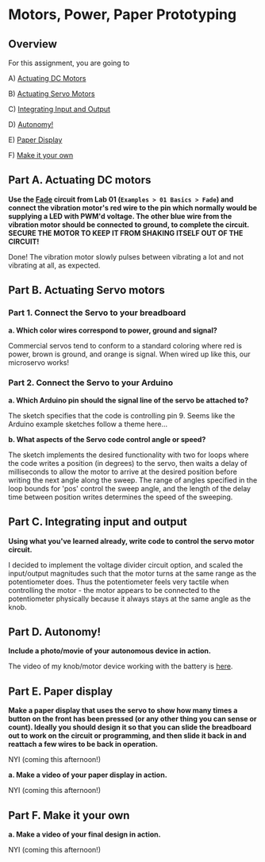 # Motors, Power, Paper Prototyping

## Overview
For this assignment, you are going to 

A) [Actuating DC Motors](#part-a-actuating-dc-motors) 

B) [Actuating Servo Motors](#part-b-actuating-servo-motors) 

C) [Integrating Input and Output](#part-c-integrating-input-and-output)

D) [Autonomy!](#part-d-autonomy)

E) [Paper Display](#part-e-paper-display) 

F) [Make it your own](#part-f-make-it-your-own)


## Part A. Actuating DC motors

**Use the [Fade](https://www.arduino.cc/en/tutorial/fade) circuit from Lab 01 (```Examples > 01 Basics > Fade```) and connect the vibration motor's red wire to the pin which normally would be supplying a LED with PWM'd voltage.  The other blue wire from the vibration motor should be connected to ground, to complete the circuit. SECURE THE MOTOR TO KEEP IT FROM SHAKING ITSELF OUT OF THE CIRCUIT!**

Done! The vibration motor slowly pulses between vibrating a lot and not vibrating at all, as expected. 

## Part B. Actuating Servo motors

### Part 1. Connect the Servo to your breadboard

**a. Which color wires correspond to power, ground and signal?**

Commercial servos tend to conform to a standard coloring where red is power, brown is ground, and orange is signal. When wired up like this, our microservo works!

### Part 2. Connect the Servo to your Arduino

**a. Which Arduino pin should the signal line of the servo be attached to?**

The sketch specifies that the code is controlling pin 9. Seems like the Arduino example sketches follow a theme here...

**b. What aspects of the Servo code control angle or speed?**

The sketch implements the desired functionality with two for loops where the code writes a position (in degrees) to the servo, then waits a delay of milliseconds to allow the motor to arrive at the desired position before writing the next angle along the sweep. The range of angles specified in the loop bounds for 'pos' control the sweep angle, and the length of the delay time between position writes determines the speed of the sweeping.

## Part C. Integrating input and output

**Using what you've learned already, write code to control the servo motor circuit.**

I decided to implement the voltage divider circuit option, and scaled the input/output magnitudes such that the motor turns at the same range as the potentiometer does. Thus the potentiometer feels very tactile when controlling the motor - the motor appears to be connected to the potentiometer physically because it always stays at the same angle as the knob. 

## Part D. Autonomy!

**Include a photo/movie of your autonomous device in action.**

The video of my knob/motor device working with the battery is [here](https://youtu.be/FLuTQ4Ajbws). 

## Part E. Paper display

**Make a paper display that uses the servo to show how many times a button on the front has been pressed (or any other thing you can sense or count). Ideally you should design it so that you can slide the breadboard out to work on the circuit or programming, and then slide it back in and reattach a few wires to be back in operation.**

NYI (coming this afternoon!)

**a. Make a video of your paper display in action.**

NYI (coming this afternoon!)

## Part F. Make it your own

**a. Make a video of your final design in action.**

NYI (coming this afternoon!)
